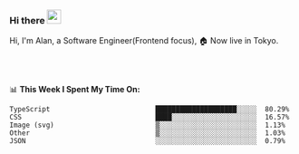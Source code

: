 ### Hi there <img src="https://media.giphy.com/media/hvRJCLFzcasrR4ia7z/giphy.gif" width="25px">

<!-- ![visitors](https://visitor-badge.glitch.me/badge?page_id=dislfyer.dislfyer) -->

Hi, I'm Alan, a Software Engineer(Frontend focus), 🏠 Now live in Tokyo.

<br/>
<br/>

📊 **This Week I Spent My Time On:**


<!--START_SECTION:waka-->

```text
TypeScript                          ████████████████████░░░░░  80.29%
CSS                                 ████░░░░░░░░░░░░░░░░░░░░░  16.57%
Image (svg)                         ▒░░░░░░░░░░░░░░░░░░░░░░░░  1.13%
Other                               ▒░░░░░░░░░░░░░░░░░░░░░░░░  1.03%
JSON                                ░░░░░░░░░░░░░░░░░░░░░░░░░  0.79%
```

<!--END_SECTION:waka-->

<!--
**About Me:**
 -->

